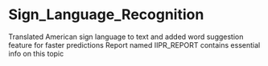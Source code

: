 # Sign_Language_Recognition
Translated American sign language to text and added word suggestion feature for faster predictions
Report named IIPR_REPORT contains essential info on this topic
